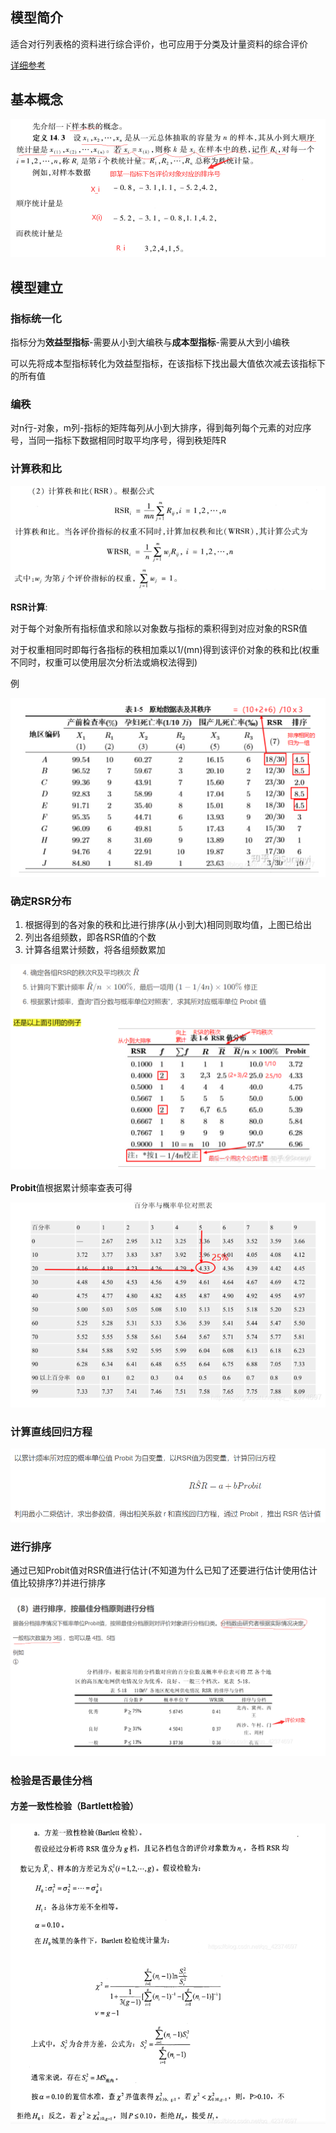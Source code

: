 ## 模型简介

适合对行列表格的资料进行综合评价，也可应用于分类及计量资料的综合评价

[详细参考](https://blog.csdn.net/qq_42374697/article/details/106742248)



## 基本概念

![image-20220118121036321](https://raw.githubusercontent.com/Chikie920/Mark/266f340e02a18857d4b3a9093f7577d9027fd0d3/Sources/images_math/image-20220118121036321.png)



## 模型建立



### 指标统一化

指标分为**效益型指标**-需要从小到大编秩与**成本型指标**-需要从大到小编秩

可以先将成本型指标转化为效益型指标，在该指标下找出最大值依次减去该指标下的所有值



### 编秩

对n行-对象，m列-指标的矩阵每列从小到大排序，得到每列每个元素的对应序号，当同一指标下数据相同时取平均序号，得到秩矩阵R



### 计算秩和比

![image-20220118121804822](https://raw.githubusercontent.com/Chikie920/Mark/266f340e02a18857d4b3a9093f7577d9027fd0d3/Sources/images_math/image-20220118121804822.png)

**RSR计算**:

对于每个对象所有指标值求和除以对象数与指标的乘积得到对应对象的RSR值



对于权重相同时即每行各指标的秩相加乘以1/(mn)得到该评价对象的秩和比(权重不同时，权重可以使用层次分析法或熵权法得到)





例

<img src="https://raw.githubusercontent.com/Chikie920/Mark/266f340e02a18857d4b3a9093f7577d9027fd0d3/Sources/images_math/image-20220118122843472.png" alt="image-20220118122843472" style="zoom:80%;" />



### 确定RSR分布

1. 根据得到的各对象的秩和比进行排序(从小到大)相同则取均值，上图已给出
2. 列出各组频数，即各RSR值的个数
3. 计算各组累计频数，将各组频数累加

<img src="https://raw.githubusercontent.com/Chikie920/Mark/266f340e02a18857d4b3a9093f7577d9027fd0d3/Sources/images_math/image-20220118123135872.png" alt="image-20220118123135872" style="zoom:80%;" />

**Probit**值根据累计频率查表可得

<img src="https://raw.githubusercontent.com/Chikie920/Mark/266f340e02a18857d4b3a9093f7577d9027fd0d3/Sources/images_math/image-20220118123302953.png" alt="image-20220118123302953" style="zoom:80%;" />



### 计算直线回归方程

<img src="https://raw.githubusercontent.com/Chikie920/Mark/266f340e02a18857d4b3a9093f7577d9027fd0d3/Sources/images_math/image-20220118123343172.png" alt="image-20220118123343172" style="zoom:80%;" />



### 进行排序

通过已知Probit值对RSR值进行估计(不知道为什么已知了还要进行估计使用估计值比较排序?)并进行排序

![](https://raw.githubusercontent.com/Chikie920/Mark/266f340e02a18857d4b3a9093f7577d9027fd0d3/Sources/images_math/image-20220118123630096.png)



### 检验是否最佳分档



#### 方差一致性检验（Bartlett检验）

![image-20220118124024393](https://raw.githubusercontent.com/Chikie920/Mark/266f340e02a18857d4b3a9093f7577d9027fd0d3/Sources/images_math/image-20220118124024393.png)